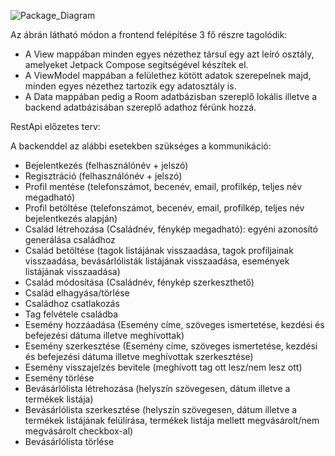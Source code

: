 ![Package_Diagram](https://user-images.githubusercontent.com/61094345/155882386-d85c9c92-1ad8-467c-bb9d-8901e5176277.png)

Az ábrán látható módon a frontend felépítése 3 fő részre tagolódik:
- A View mappában minden egyes nézethez társul egy azt leíró osztály, amelyeket Jetpack Compose segítségével készítek el.
- A ViewModel mappában a felülethez kötött adatok szerepelnek majd, minden egyes nézethez tartozik egy adatosztály is.
- A Data mappában pedig a Room adatbázisban szereplő lokális illetve a backend adatbázisában szereplő adathoz férünk hozzá.

RestApi előzetes terv: 

A backenddel az alábbi esetekben szükséges a kommunikáció: 
- Bejelentkezés (felhasználónév + jelszó)
- Regisztráció (felhasználónév + jelszó)
- Profil mentése (telefonszámot, becenév, email, profilkép, teljes név megadható)
- Profil betöltése (telefonszámot, becenév, email, profilkép, teljes név bejelentkezés alapján)
- Család létrehozása (Családnév, fénykép megadható): egyéni azonosító generálása családhoz
- Család betöltése (tagok listájának visszaadása, tagok profiljainak visszaadása, bevásárlólisták listájának visszaadása, események listájának visszaadása)
- Család módosítása (Családnév, fénykép szerkeszthető)
- Család elhagyása/törlése
- Családhoz csatlakozás
- Tag felvétele családba
- Esemény hozzáadása (Esemény címe, szöveges ismertetése, kezdési és befejezési dátuma illetve meghívottak)
- Esemény szerkesztése (Esemény címe, szöveges ismertetése, kezdési és befejezési dátuma illetve meghívottak szerkesztése)
- Esemény visszajelzés bevitele (meghívott tag ott lesz/nem lesz ott)
- Esemény törlése
- Bevásárlólista létrehozása (helyszín szövegesen, dátum illetve a termékek listája)
- Bevásárlólista szerkesztése (helyszín szövegesen, dátum illetve a termékek listájának felülírása, termékek listája mellett megvásárolt/nem megvásárolt checkbox-al)
- Bevásárlólista törlése
